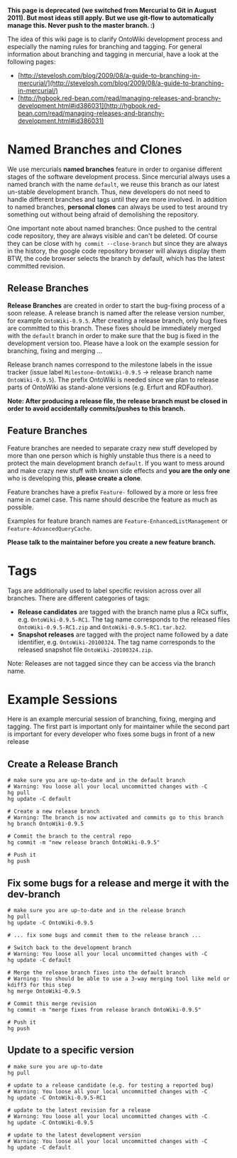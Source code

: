  **This page is deprecated (we switched from Mercurial to Git in August 2011). But most ideas still apply. But we use git-flow to automatically manage this. Never push to the master branch. :)**

The idea of this wiki page is to clarify OntoWiki development process and especially the naming rules for branching and tagging. For general information about branching and tagging in mercurial, have a look at the following pages:

- [http://stevelosh.com/blog/2009/08/a-guide-to-branching-in-mercurial/](http://stevelosh.com/blog/2009/08/a-guide-to-branching-in-mercurial/)
- [http://hgbook.red-bean.com/read/managing-releases-and-branchy-development.html#id386031](http://hgbook.red-bean.com/read/managing-releases-and-branchy-development.html#id386031)

# Named Branches and Clones

We use mercurials **named branches** feature in order to organise different stages of the software development process. Since mercurial always uses a named branch with the name `default`, we reuse this branch as our latest un-stable development branch. Thus, new developers do not need to handle different branches and tags until they are more involved. In addition to named branches, **personal clones** can always be used to test around try something out without being afraid of demolishing the repository.

One important note about named branches: Once pushed to the central code repository, they are always visible and can't be deleted. Of course they can be close with `hg commit --close-branch` but since they are always in the history, the google code repository browser will always display them BTW, the code browser selects the branch by default, which has the latest committed revision.

## Release Branches

**Release Branches** are created in order to start the bug-fixing process of a soon release. A release branch is named after the release version number, for example `OntoWiki-0.9.5`. After creating a release branch, only bug fixes are committed to this branch. These fixes should be immediately merged with the `default` branch in order to make sure that the bug is fixed in the development version too. Please have a look on the example session for branching, fixing and merging ...

Release branch names correspond to the milestone labels in the issue tracker (issue label `Milestone-OntoWiki-0.9.5` -> release branch name `OntoWiki-0.9.5`). The prefix OntoWiki is needed since we plan to release parts of OntoWiki as stand-alone versions (e.g. Erfurt and RDFauthor).

**Note: After producing a release file, the release branch must be closed in order to avoid accidentally commits/pushes to this branch.**

## Feature Branches

Feature branches are needed to separate crazy new stuff developed by more than one person which is highly unstable thus there is a need to protect the main development branch `default`. If you want to mess around and make crazy new stuff with known side effects and **you are the only one** who is developing this, **please create a clone**.

Feature branches have a prefix `Feature-` followed by a more or less free name in camel case. This name should describe the feature as much as possible.

Examples for feature branch names are `Feature-EnhancedListManagement` or `Feature-AdvancedQueryCache`.

**Please talk to the maintainer before you create a new feature branch.**

# Tags

Tags are additionally used to label specific revision across over all branches. There are different categories of tags:

- **Release candidates** are tagged with the branch name plus a RCx suffix, e.g. `OntoWiki-0.9.5-RC1`. The tag name corresponds to the released files `OntoWiki-0.9.5-RC1.zip` and `OntoWiki-0.9.5-RC1.tar.bz2`.
- **Snapshot releases** are tagged with the project name followed by a date identifier, e.g. `OntoWiki-20100324`. The tag name corresponds to the released snapshot file `OntoWiki-20100324.zip`.

Note: Releases are not tagged since they can be access via the branch name.

# Example Sessions

Here is an example mercurial session of branching, fixing, merging and tagging. The first part is important only for maintainer while the second part is important for every developer who fixes some bugs in front of a new release

## Create a Release Branch
```
# make sure you are up-to-date and in the default branch
# Warning: You loose all your local uncommitted changes with -C
hg pull
hg update -C default

# Create a new release branch
# Warning: The branch is now activated and commits go to this branch
hg branch OntoWiki-0.9.5

# Commit the branch to the central repo
hg commit -m "new release branch OntoWiki-0.9.5"

# Push it
hg push
```

## Fix some bugs for a release and merge it with the dev-branch
```
# make sure you are up-to-date and in the release branch
hg pull
hg update -C OntoWiki-0.9.5

# ... fix some bugs and commit them to the release branch ...

# Switch back to the development branch
# Warning: You loose all your local uncommitted changes with -C
hg update -C default

# Merge the release branch fixes into the default branch
# Warning: You should be able to use a 3-way merging tool like meld or kdiff3 for this step
hg merge OntoWiki-0.9.5

# Commit this merge revision
hg commit -m "merge fixes from release branch OntoWiki-0.9.5"

# Push it
hg push
```

## Update to a specific version
```
# make sure you are up-to-date
hg pull

# update to a release candidate (e.g. for testing a reported bug)
# Warning: You loose all your local uncommitted changes with -C
hg update -C OntoWiki-0.9.5-RC1

# update to the latest revision for a release
# Warning: You loose all your local uncommitted changes with -C
hg update -C OntoWiki-0.9.5

# update to the latest development version
# Warning: You loose all your local uncommitted changes with -C
hg update -C default
```
